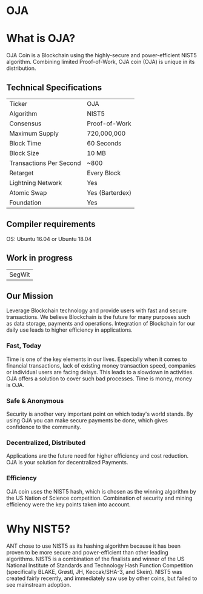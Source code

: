 # OJA

 

# What is OJA?
OJA Coin is a Blockchain using the highly-secure and power-efficient NIST5 algorithm. Combining limited Proof-of-Work, OJA coin (OJA) is unique in its distribution. 

<a name="specifications"></a>
## Technical Specifications
<table>
<tr> <td>Ticker</td><td>OJA</td></tr>
<tr> <td>Algorithm</td><td>NIST5</td></tr>
<tr> <td>Consensus</td><td>Proof-of-Work</td></tr>
<tr> <td>Maximum Supply</td><td>720,000,000 </td></tr>
<tr> <td>Block Time</td><td>60 Seconds</td></tr>
<tr> <td>Block Size</td><td>10 MB</td></tr>
<tr> <td>Transactions Per Second</td><td>~800</td></tr>
<tr> <td>Retarget</td><td>Every Block</td></tr>
<tr> <td>Lightning Network</td><td>Yes</td></tr>
<tr> <td>Atomic Swap</td><td>Yes (Barterdex)</td></tr>
<tr> <td>Foundation</td><td>Yes</td></tr>
</table>

## Compiler requirements

OS: Ubuntu 16.04 or Ubuntu 18.04
 
## Work in progress
<table>
<tr> <td>SegWit</td></tr>
</table>




## Our Mission
Leverage Blockchain technology and provide users with fast and secure transactions.
We believe Blockchain is the future for many purposes such as data storage, payments and operations. Integration of Blockchain for our daily use leads to higher efficiency in applications.

### Fast, Today
Time is one of the key elements in our lives. Especially when it comes to financial transactions, lack of existing money transaction speed, companies or individual users are facing delays. This leads to a slowdown in activities. OJA offers a solution to cover such bad processes. Time is money, money is OJA.

### Safe & Anonymous
Security is another very important point on which today's world stands. By using OJA you can make secure payments be done, which gives confidence to the community.

### Decentralized, Distributed
Applications are the future need for higher efficiency and cost reduction. OJA is your solution for decentralized Payments.

### Efficiency
OJA coin uses the NIST5 hash, which is chosen as the winning algorithm by the US Nation of Science competition. Combination of security and mining efficiency were the key points taken into account.


# Why NIST5?
ANT chose to use NIST5 as its hashing algorithm because it has been proven to be more secure and power-efficient than other leading algorithms. NIST5 is a combination of the finalists and winner of the US National Institute of Standards and Technology Hash Function Competition (specifically BLAKE, Grøstl, JH, Keccak/SHA-3, and Skein). NIST5 was created fairly recently, and immediately saw use by other coins, but failed to see mainstream adoption.
